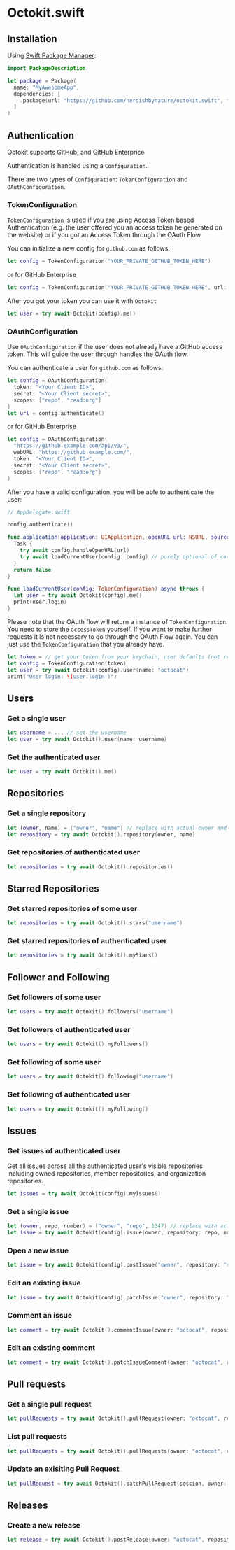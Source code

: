 # Octokit.swift

## Installation

Using [Swift Package Manager](https://swift.org/package-manager):

```swift
import PackageDescription

let package = Package(
  name: "MyAwesomeApp",
  dependencies: [
    .package(url: "https://github.com/nerdishbynature/octokit.swift", from: "0.11.0")
  ]
)
```

## Authentication

Octokit supports GitHub, and GitHub Enterprise.

Authentication is handled using a `Configuration`.

There are two types of `Configuration`: `TokenConfiguration` and `OAuthConfiguration`.

### TokenConfiguration

`TokenConfiguration` is used if you are using Access Token based Authentication (e.g. the user
offered you an access token he generated on the website) or if you got an Access Token through
the OAuth Flow

You can initialize a new config for `github.com` as follows:

```swift
let config = TokenConfiguration("YOUR_PRIVATE_GITHUB_TOKEN_HERE")
```

or for GitHub Enterprise

```swift
let config = TokenConfiguration("YOUR_PRIVATE_GITHUB_TOKEN_HERE", url: "https://github.example.com/api/v3/")
```

After you got your token you can use it with `Octokit`

```swift
let user = try await Octokit(config).me()
```

### OAuthConfiguration

Use `OAuthConfiguration` if the user does not already have a GitHub access token. This will guide the user through handles the OAuth flow.

You can authenticate a user for `github.com` as follows:

```swift
let config = OAuthConfiguration(
  token: "<Your Client ID>", 
  secret: "<Your Client secret>", 
  scopes: ["repo", "read:org"]
)
let url = config.authenticate()
```

or for GitHub Enterprise

```swift
let config = OAuthConfiguration(
  "https://github.example.com/api/v3/", 
  webURL: "https://github.example.com/", 
  token: "<Your Client ID>", 
  secret: "<Your Client secret>", 
  scopes: ["repo", "read:org"]
)
```

After you have a valid configuration, you will be able to authenticate the user:

```swift
// AppDelegate.swift

config.authenticate()

func application(application: UIApplication, openURL url: NSURL, sourceApplication: String?, annotation: AnyObject?) -> Bool {
  Task {
    try await config.handleOpenURL(url)
    try await loadCurrentUser(config: config) // purely optional of course
  }
  return false
}

func loadCurrentUser(config: TokenConfiguration) async throws {
  let user = try await Octokit(config).me()
  print(user.login)
}
```

Please note that the OAuth flow will return a instance of `TokenConfiguration`.
You need to store the `accessToken` yourself. If you want to make further requests it is not necessary to go through the OAuth Flow again. You can just use the `TokenConfiguration` that you already have.

```swift
let token = // get your token from your keychain, user defaults (not recommended) etc.
let config = TokenConfiguration(token)
let user = try await Octokit(config).user(name: "octocat")
print("User login: \(user.login!)")
```

## Users

### Get a single user

```swift
let username = ... // set the username
let user = try await Octokit().user(name: username)
```

### Get the authenticated user

```swift
let user = try await Octokit().me()
```

## Repositories

### Get a single repository

```swift
let (owner, name) = ("owner", "name") // replace with actual owner and name
let repository = try await Octokit().repository(owner, name)
```

### Get repositories of authenticated user

```swift
let repositories = try await Octokit().repositories()
```

## Starred Repositories

### Get starred repositories of some user

```swift
let repositories = try await Octokit().stars("username")
```

### Get starred repositories of authenticated user

```swift
let repositories = try await Octokit().myStars()
```

## Follower and Following

### Get followers of some user

```swift
let users = try await Octokit().followers("username")
```

### Get followers of authenticated user

```swift
let users = try await Octokit().myFollowers()
```

### Get following of some user

```swift
let users = try await Octokit().following("username")
```

### Get following of authenticated user

```swift
let users = try await Octokit().myFollowing()
```

## Issues

### Get issues of authenticated user

Get all issues across all the authenticated user's visible repositories including owned repositories, member repositories, and organization repositories.

```swift
let issues = try await Octokit(config).myIssues()
```

### Get a single issue

```swift
let (owner, repo, number) = ("owner", "repo", 1347) // replace with actual owner, repo name, and issue number
let issue = try await Octokit(config).issue(owner, repository: repo, number: number)
```

### Open a new issue

```swift
let issue = try await Octokit(config).postIssue("owner", repository: "repo", title: "Found a bug", body: "I'm having a problem with this.", assignee: "octocat", labels: ["bug", "duplicate"])
```

### Edit an existing issue

```swift
let issue = try await Octokit(config).patchIssue("owner", repository: "repo", number: 1347, title: "Found a bug", body: "I'm having a problem with this.", assignee: "octocat", state: .Closed)
```

### Comment an issue

```swift
let comment = try await Octokit().commentIssue(owner: "octocat", repository: "Hello-World", number: 1, body: "Testing a comment")
```

### Edit an existing comment

```swift
let comment = try await Octokit().patchIssueComment(owner: "octocat", repository: "Hello-World", number: 1, body: "Testing a comment")
```

## Pull requests

### Get a single pull request
```swift
let pullRequests = try await Octokit().pullRequest(owner: "octocat", repository: "Hello-World", number: 1)
```

### List pull requests
```swift
let pullRequests = try await Octokit().pullRequests(owner: "octocat", repository: "Hello-World", base: "develop", state: .Open)
```

### Update an exisiting Pull Request
```swift
let pullRequest = try await Octokit().patchPullRequest(session, owner: "octocat", repository: "Hello-World", number: 1, title: "Updated title", body: "The updated body", state: .open, base: "base-branch", mantainerCanModify: true)
```

## Releases

### Create a new release
```swift
let release = try await Octokit().postRelease(owner: "octocat", repository: "Hello-World", tagName: "v1.0.0", targetCommitish: "master", name: "v1.0.0 Release", body: "The changelog of this release", prerelease: false, draft: false)
```
